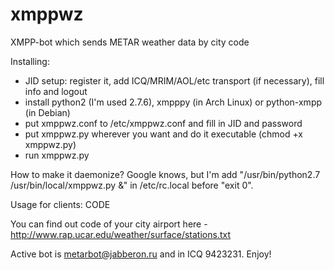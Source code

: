 xmppwz
======

XMPP-bot which sends METAR weather data by city code

Installing:
- JID setup: register it, add ICQ/MRIM/AOL/etc transport (if necessary), fill info and logout
- install python2 (I'm used 2.7.6), xmpppy (in Arch Linux) or python-xmpp (in Debian)
- put xmppwz.conf to /etc/xmppwz.conf and fill in JID and password
- put xmppwz.py wherever you want and do it executable (chmod +x xmppwz.py)
- run xmppwz.py

How to make it daemonize? Google knows, but I'm add "/usr/bin/python2.7 /usr/bin/local/xmppwz.py &" in /etc/rc.local before "exit 0".

Usage for clients: CODE

You can find out code of your city airport here - http://www.rap.ucar.edu/weather/surface/stations.txt

Active bot is metarbot@jabberon.ru and in ICQ 9423231. Enjoy!
